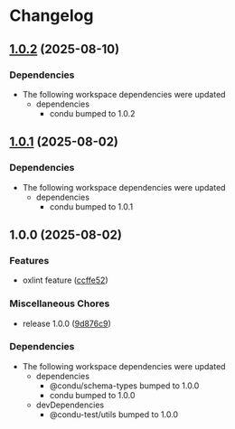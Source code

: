 # Changelog

## [1.0.2](https://github.com/niieani/condu/compare/@condu-feature/oxlint@1.0.1...@condu-feature/oxlint@1.0.2) (2025-08-10)


### Dependencies

* The following workspace dependencies were updated
  * dependencies
    * condu bumped to 1.0.2

## [1.0.1](https://github.com/niieani/condu/compare/@condu-feature/oxlint@1.0.0...@condu-feature/oxlint@1.0.1) (2025-08-02)


### Dependencies

* The following workspace dependencies were updated
  * dependencies
    * condu bumped to 1.0.1

## 1.0.0 (2025-08-02)


### Features

* oxlint feature ([ccffe52](https://github.com/niieani/condu/commit/ccffe525c1841cf59eefe82ac03b5a05b690d764))


### Miscellaneous Chores

* release 1.0.0 ([9d876c9](https://github.com/niieani/condu/commit/9d876c9fba8dbc305ac5be25e6f4fda47d6400b9))


### Dependencies

* The following workspace dependencies were updated
  * dependencies
    * @condu/schema-types bumped to 1.0.0
    * condu bumped to 1.0.0
  * devDependencies
    * @condu-test/utils bumped to 1.0.0
